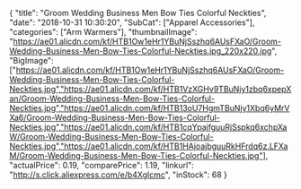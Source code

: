 {
	"title": "Groom Wedding Business Men Bow Ties Colorful Neckties",
	"date": "2018-10-31 10:30:20",
	"SubCat": ["Apparel Accessories"],
	"categories": ["Arm Warmers"],
	"thumbnailImage": "https://ae01.alicdn.com/kf/HTB1Ow1eHr1YBuNjSszhq6AUsFXaO/Groom-Wedding-Business-Men-Bow-Ties-Colorful-Neckties.jpg_220x220.jpg",
	"BigImage": ["https://ae01.alicdn.com/kf/HTB1Ow1eHr1YBuNjSszhq6AUsFXaO/Groom-Wedding-Business-Men-Bow-Ties-Colorful-Neckties.jpg","https://ae01.alicdn.com/kf/HTB1VzXGHv9TBuNjy1zbq6xpepXan/Groom-Wedding-Business-Men-Bow-Ties-Colorful-Neckties.jpg","https://ae01.alicdn.com/kf/HTB13oU7HgmTBuNjy1Xbq6yMrVXa6/Groom-Wedding-Business-Men-Bow-Ties-Colorful-Neckties.jpg","https://ae01.alicdn.com/kf/HTB1cqYpajfguuRjSspkq6xchpXaW/Groom-Wedding-Business-Men-Bow-Ties-Colorful-Neckties.jpg","https://ae01.alicdn.com/kf/HTB1HAjoajbguuRkHFrdq6z.LFXaM/Groom-Wedding-Business-Men-Bow-Ties-Colorful-Neckties.jpg"],
	"actualPrice": 0.19,
	"comparePrice": 1.19,
	"linkurl": "http://s.click.aliexpress.com/e/b4Xglcmc",
	"inStock": 68
}
